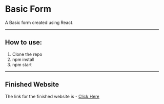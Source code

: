# Basic Form
A Basic form created using React.

---

## How to use:
1. Clone the repo
1. npm install
1. npm start

---

## Finished Website
The link for the finished website is - [Click Here](https://react-basic-form-project1.netlify.app/)
